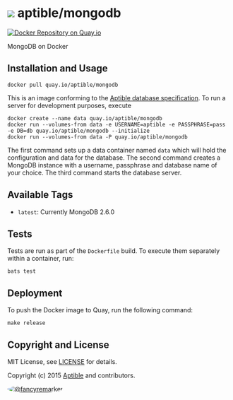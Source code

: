 # ![](https://gravatar.com/avatar/11d3bc4c3163e3d238d558d5c9d98efe?s=64) aptible/mongodb

[![Docker Repository on Quay.io](https://quay.io/repository/aptible/mongodb/status)](https://quay.io/repository/aptible/mongodb)

MongoDB on Docker

## Installation and Usage

    docker pull quay.io/aptible/mongodb

This is an image conforming to the [Aptible database specification](https://support.aptible.com/topics/paas/deploy-custom-database/). To run a server for development purposes, execute

    docker create --name data quay.io/aptible/mongodb
    docker run --volumes-from data -e USERNAME=aptible -e PASSPHRASE=pass -e DB=db quay.io/aptible/mongodb --initialize
    docker run --volumes-from data -P quay.io/aptible/mongodb

The first command sets up a data container named `data` which will hold the configuration and data for the database. The second command creates a MongoDB instance with a username, passphrase and database name of your choice. The third command starts the database server.

## Available Tags

* `latest`: Currently MongoDB 2.6.0

## Tests

Tests are run as part of the `Dockerfile` build. To execute them separately within a container, run:

    bats test

## Deployment

To push the Docker image to Quay, run the following command:

    make release

## Copyright and License

MIT License, see [LICENSE](LICENSE.md) for details.

Copyright (c) 2015 [Aptible](https://www.aptible.com) and contributors.

[<img src="https://s.gravatar.com/avatar/f7790b867ae619ae0496460aa28c5861?s=60" style="border-radius: 50%;" alt="@fancyremarker" />](https://github.com/fancyremarker)
